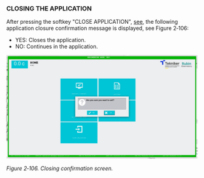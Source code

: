 ### CLOSING THE APPLICATION

After pressing the softkey "CLOSE APPLICATION", [see](../01_DescriptionOfScreens/01_Home_Screen_Home.md), the following
application closure confirmation message is displayed, see Figure 2‑106:

- YES: Closes the application.
- NO: Continues in the application.

![](../Resources/media/image122.JPG)

*Figure 2‑106. Closing confirmation screen.*
